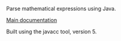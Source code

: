 Parse mathematical expressions using Java.

<a href='https://johanley.github.io/formula4j/index.html'>Main documentation</a>

Built using the javacc tool, version 5.

